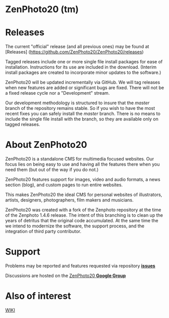 # ZenPhoto20 (tm)

# Releases

The current "official" release (and all previous ones) may be found at [Releases] (https://github.com/ZenPhoto20/ZenPhoto20/releases)

Tagged releases include one or more single file install packages for ease of installation. Instructions for its use are included in the download. (Interim install packages are created to incorporate minor updates to the software.)

ZenPhoto20 will be updated incrementally via GitHub. We will tag releases when new features are added or significant bugs are fixed. There will not be a fixed release cycle nor a "Development" stream.

Our development methodology is structured to insure that the _master_ branch of the repository remains stable. So if you wish to have the most recent fixes you can safely install the _master_ branch. There is no means to include the single file install with the branch, so they are available only on tagged releases.


# About ZenPhoto20

ZenPhoto20 is a standalone CMS for multimedia focused websites. Our focus lies on being easy to use and having all the features there when you need them (but out of the way if you do not.)

ZenPhoto20 features support for images, video and audio formats, a news section (blog), and custom pages to run entire websites.

This makes ZenPhoto20 the ideal CMS for personal websites of illustrators, artists, designers, photographers, film makers and musicians.


ZenPhoto20 was created with a fork of the Zenphoto repository at the time of the Zenphoto 1.4.6 release.
The intent of this branching is to clean up the years of detritus that the original code accumulated. At the same time
the we intend to modernize the software, the support process, and the integration of third party contributor.

# Support

Problems may be reported and features requested via repository [__issues__](https://github.com/ZenPhoto20/ZenPhoto20/issues)

Discussions are hosted on the [ZenPhoto20 __Google Group__](https://groups.google.com/forum/#!forum/zenphoto20)

# Also of interest
[WIKI](https://github.com/ZenPhoto20/ZenPhoto20/wiki)
